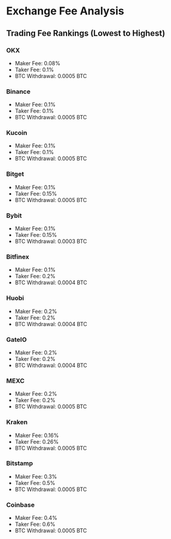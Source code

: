 # Exchange Fee Analysis

## Trading Fee Rankings (Lowest to Highest)

### OKX
- Maker Fee: 0.08%
- Taker Fee: 0.1%
- BTC Withdrawal: 0.0005 BTC
### Binance
- Maker Fee: 0.1%
- Taker Fee: 0.1%
- BTC Withdrawal: 0.0005 BTC
### Kucoin
- Maker Fee: 0.1%
- Taker Fee: 0.1%
- BTC Withdrawal: 0.0005 BTC
### Bitget
- Maker Fee: 0.1%
- Taker Fee: 0.15%
- BTC Withdrawal: 0.0005 BTC
### Bybit
- Maker Fee: 0.1%
- Taker Fee: 0.15%
- BTC Withdrawal: 0.0003 BTC
### Bitfinex
- Maker Fee: 0.1%
- Taker Fee: 0.2%
- BTC Withdrawal: 0.0004 BTC
### Huobi
- Maker Fee: 0.2%
- Taker Fee: 0.2%
- BTC Withdrawal: 0.0004 BTC
### GateIO
- Maker Fee: 0.2%
- Taker Fee: 0.2%
- BTC Withdrawal: 0.0004 BTC
### MEXC
- Maker Fee: 0.2%
- Taker Fee: 0.2%
- BTC Withdrawal: 0.0005 BTC
### Kraken
- Maker Fee: 0.16%
- Taker Fee: 0.26%
- BTC Withdrawal: 0.0005 BTC
### Bitstamp
- Maker Fee: 0.3%
- Taker Fee: 0.5%
- BTC Withdrawal: 0.0005 BTC
### Coinbase
- Maker Fee: 0.4%
- Taker Fee: 0.6%
- BTC Withdrawal: 0.0005 BTC